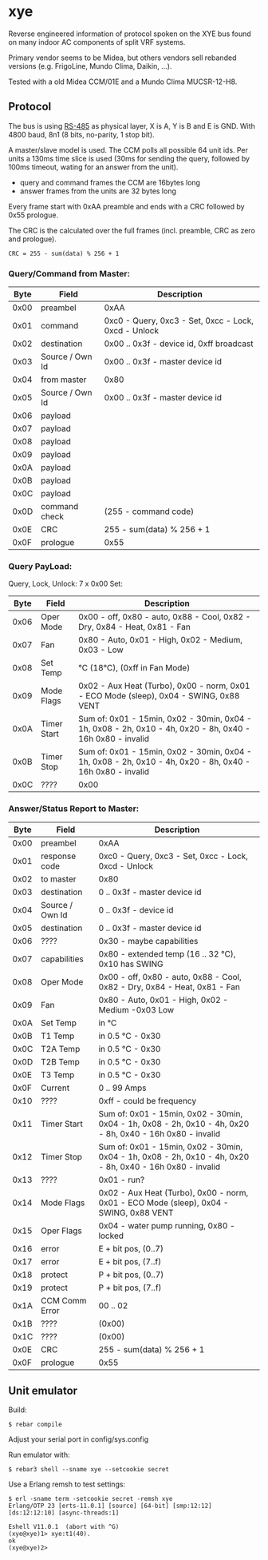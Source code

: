 # xye

Reverse engineered information of protocol spoken on the XYE bus found on many indoor AC
components of split VRF systems.

Primary vendor seems to be Midea, but others vendors sell rebanded versions
(e.g. FrigoLine, Mundo Clima, Daikin, ...).

Tested with a old Midea CCM/01E and a Mundo Clima MUCSR-12-H8.

## Protocol

The bus is using [RS-485][RS485] as physical layer, X is A, Y is B and E is GND.
With 4800 baud, 8n1 (8 bits, no-parity, 1 stop bit).

A master/slave model is used. The CCM polls all possible 64 unit ids. Per units a 130ms
time slice is used (30ms for sending the query, followed by 100ms timeout, wating for an
answer from the unit).

- query and command frames the CCM are 16bytes long
- answer frames from the units are 32 bytes long

Every frame start with 0xAA preamble and ends with a CRC followed by 0x55 prologue.

The CRC is the calculated over the full frames (incl. preamble, CRC as zero and prologue).

    CRC = 255 - sum(data) % 256 + 1

### Query/Command from Master:

| Byte | Field           | Description                                          |
| ---- | --------------- | ---------------------------------------------------- |
| 0x00 | preambel        | 0xAA                                                 |
| 0x01 | command         | 0xc0 - Query, 0xc3 - Set, 0xcc - Lock, 0xcd - Unlock |
| 0x02 | destination     | 0x00 .. 0x3f - device id, 0xff broadcast             |
| 0x03 | Source / Own Id | 0x00 .. 0x3f - master device id                      |
| 0x04 | from master     | 0x80                                                 |
| 0x05 | Source / Own Id | 0x00 .. 0x3f - master device id                      |
| 0x06 | payload         |                                                      |
| 0x07 | payload         |                                                      |
| 0x08 | payload         |                                                      |
| 0x09 | payload         |                                                      |
| 0x0A | payload         |                                                      |
| 0x0B | payload         |                                                      |
| 0x0C | payload         |                                                      |
| 0x0D | command check   | (255 - command code)                                 |
| 0x0E | CRC             | 255 - sum(data) % 256 + 1                            |
| 0x0F | prologue        | 0x55                                                 |

### Query PayLoad:

Query, Lock, Unlock: 7 x 0x00
Set:

| Byte | Field           | Description                                                                                                |
| ---- | --------------- | ---------------------------------------------------------------------------------------------------------- |
| 0x06 | Oper Mode       | 0x00 - off, 0x80 - auto, 0x88 - Cool, 0x82 - Dry, 0x84 - Heat, 0x81 - Fan                                  |
| 0x07 | Fan             | 0x80 - Auto, 0x01 - High, 0x02 - Medium, 0x03 - Low                                                        |
| 0x08 | Set Temp        | °C (18°C), (0xff in Fan Mode)                                                                              |
| 0x09 | Mode Flags      | 0x02 - Aux Heat (Turbo), 0x00 - norm, 0x01 - ECO Mode (sleep), 0x04 - SWING, 0x88 VENT                     |
| 0x0A | Timer Start     | Sum of: 0x01 - 15min, 0x02 - 30min, 0x04 - 1h, 0x08 - 2h, 0x10 - 4h, 0x20 - 8h, 0x40 - 16h  0x80 - invalid |
| 0x0B | Timer Stop      | Sum of: 0x01 - 15min, 0x02 - 30min, 0x04 - 1h, 0x08 - 2h, 0x10 - 4h, 0x20 - 8h, 0x40 - 16h  0x80 - invalid |
| 0x0C | ????            | 0x00

### Answer/Status Report to Master:

| Byte | Field           | Description                                                                                                |
| ---- | --------------- | ---------------------------------------------------------------------------------------------------------- |
| 0x00 | preambel        | 0xAA                                                                                                       |
| 0x01 | response code   | 0xc0 - Query, 0xc3 - Set, 0xcc - Lock, 0xcd - Unlock                                                       |
| 0x02 | to master       | 0x80                                                                                                       |
| 0x03 | destination     | 0 .. 0x3f - master device id                                                                               |
| 0x04 | Source / Own Id | 0 .. 0x3f - device id                                                                                      |
| 0x05 | destination     | 0 .. 0x3f - master device id                                                                               |
| 0x06 | ????            | 0x30 - maybe capabilities                                                                                  |
| 0x07 | capabilities    | 0x80 - extended temp (16 .. 32 °C), 0x10 has SWING                                                         |
| 0x08 | Oper Mode       | 0x00 - off, 0x80 - auto, 0x88 - Cool, 0x82 - Dry, 0x84 - Heat, 0x81 - Fan                                  |
| 0x09 | Fan             | 0x80 - Auto, 0x01 - High, 0x02 - Medium -0x03 Low                                                          |
| 0x0A | Set Temp        | in °C                                                                                                      |
| 0x0B | T1 Temp         | in 0.5 °C - 0x30                                                                                           |
| 0x0C | T2A Temp        | in 0.5 °C - 0x30                                                                                           |
| 0x0D | T2B Temp        | in 0.5 °C - 0x30                                                                                           |
| 0x0E | T3 Temp         | in 0.5 °C - 0x30                                                                                           |
| 0x0F | Current         | 0 .. 99 Amps                                                                                               |
| 0x10 | ????            | 0xff - could be frequency                                                                                  |
| 0x11 | Timer Start     | Sum of: 0x01 - 15min, 0x02 - 30min, 0x04 - 1h, 0x08 - 2h, 0x10 - 4h, 0x20 - 8h, 0x40 - 16h  0x80 - invalid |
| 0x12 | Timer Stop      | Sum of: 0x01 - 15min, 0x02 - 30min, 0x04 - 1h, 0x08 - 2h, 0x10 - 4h, 0x20 - 8h, 0x40 - 16h  0x80 - invalid |
| 0x13 | ????            | 0x01 - run?                                                                                                |
| 0x14 | Mode Flags      | 0x02 - Aux Heat (Turbo), 0x00 - norm, 0x01 - ECO Mode (sleep), 0x04 - SWING, 0x88 VENT                     |
| 0x15 | Oper Flags      | 0x04 - water pump running, 0x80 - locked                                                                   |
| 0x16 | error           | E + bit pos, (0..7)                                                                                        |
| 0x17 | error           | E + bit pos, (7..f)                                                                                        |
| 0x18 | protect         | P + bit pos, (0..7)                                                                                        |
| 0x19 | protect         | P + bit pos, (7..f)                                                                                        |
| 0x1A | CCM Comm Error  | 00 .. 02                                                                                                   |
| 0x1B | ????            | (0x00)                                                                                                     |
| 0x1C | ????            | (0x00)                                                                                                     |
| 0x0E | CRC             | 255 - sum(data) % 256 + 1                                                                                  |
| 0x0F | prologue        | 0x55                                                                                                       |

## Unit emulator

Build:

    $ rebar compile

Adjust your serial port in config/sys.config

Run emulator with:

	$ rebar3 shell --sname xye --setcookie secret

Use a Erlang remsh to test settings:

    $ erl -sname term -setcookie secret -remsh xye
    Erlang/OTP 23 [erts-11.0.1] [source] [64-bit] [smp:12:12] [ds:12:12:10] [async-threads:1]
    
    Eshell V11.0.1  (abort with ^G)
    (xye@xye)1> xye:t1(40).
    ok
    (xye@xye)2>

[RS485]: https://en.wikipedia.org/wiki/RS-485
